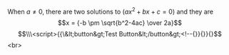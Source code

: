 When $a \ne 0$, there are two solutions to $(ax^2 + bx + c = 0)$ and they are 
$$x = {-b \pm \sqrt{b^2-4ac} \over 2a}$$
$$\\\<script>{{\&lt;button&gt;Test Button&lt;/button&gt;<!--{}}{}}{}$$\<br>
